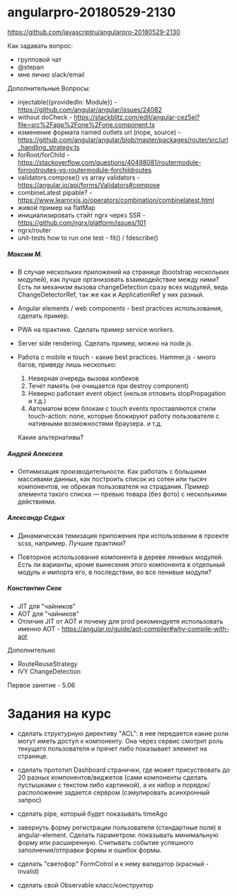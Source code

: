 # angularpro-20180529-2130

https://github.com/javascriptru/angularpro-20180529-2130


Как задавать вопрос:
- групповой чат
- @stepan
- мне лично slack/email


Дополнительные Вопросы:

- injectable({providedIn: Module}) - https://github.com/angular/angular/issues/24082
- without doCheck - https://stackblitz.com/edit/angular-cez5ej?file=src%2Fapp%2Fone%2Fone.component.ts
- изменение формата named outlets url (nope, source) - https://github.com/angular/angular/blob/master/packages/router/src/url_handling_strategy.ts
- forRoot/forChild - https://stackoverflow.com/questions/40498081/routermodule-forrootroutes-vs-routermodule-forchildroutes
- validators.compose() vs array validators - https://angular.io/api/forms/Validators#compose
- combineLatest pipable?  - https://www.learnrxjs.io/operators/combination/combinelatest.html
- живой пример на flatMap
- инициализировать стэйт ngrx через SSR - https://github.com/ngrx/platform/issues/101
- ngrx/router
- unit-tests how to run one test - fit() / fdescribe()

##### Максим М.

- В случае нескольких приложений на странице (bootstrap нескольких модулей), как лучше организовать взаимодействие между ними? Есть ли механизм вызова changeDetection сразу всех модулей, ведь ChangeDetectorRef, так же как и ApplicationRef у них разный.

- Angular elements / web components - best practices использования, сделать пример.

- PWA на практике. Сделать пример service workers.

- Server side rendering. Сделать пример, можно на node.js.

- Работа с mobile и touch - какие best practices. Hammer.js - много багов, приведу лишь несколько:

  1. Неверная очередь вызова колбеков
  2. Течет память (не очищается при destroy component)
  3. Неверно работает event object (нельзя отловить stopPropagation и т.д.)
  4. Автоматом всем блокам с touch events проставляются стили touch-action: none, которые блокируют работу пользователя с нативными возможностями браузера.
  и т.д.

  Какие альтернативы?

##### Андрей Алексеев

- Оптимизация производительности. Как работать с большими массивами данных, как построить список из сотен или тысяч компонентов, не обрекая пользователя на страдания. Пример элемента такого списка — превью товара (без фото) с несколькими действиями.

##### Александр Седых

- Динамическая темизация приложения при использовании в проекте scss, например. Лучшие практики?

- Повторное использование компонента в дереве ленивых модулей. Есть ли варианты, кроме вынесения этого компонента в отдельный модуль и импорта его, в последствии, во все ленивые модули?

##### Константин Скок

- JIT для "чайников"
- AOT для "чайников"
- Отличия JIT от AOT и почему для prod рекомендуетя использовать именно AOT - https://angular.io/guide/aot-compiler#why-compile-with-aot




Дополнительно

- RouteReuseStrategy
- IVY ChangeDetection






Первое занятие - 5.06


# Задания на курс
- сделать структурную директиву "ACL": в нее передается какие роли могут иметь доступ к компоненту. Она через сервис смотрит роль текущего пользователя и прячет либо показывает элемент на странице.

- сделать прототип Dashboard странички, где может присуствовать до 20 разных компонентов/виджетов (сами компоненты сделать пустышками с текстом либо картинкой), а их набор и порядок/расположение задается сервром (сэмулировать асинхронный запрос)

- сделать pipe, который будет показывать timeAgo

- завернуть форму регистрации пользователя (стандартные поля) в angular-element. Сделать параметром: показывать минимальную форму или расширенную. Считывать событие успешного заполнения/отправки формы и ошибок формы.

- сделать "светофор" FormCotrol и к нему валидатор (красный - invalid)

- сделать свой Observable класс/конструктор